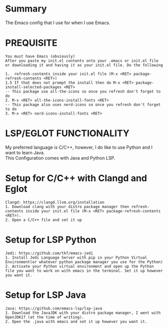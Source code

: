 # Summary
The Emacs config that I use for when I use Emacs.

# PREQUISITE
```
You must have Emacs (obviously)
After you paste my init.el contents onto your .emacs or init.el file or downloading it and having it as your init.el file. Do the following

1.  refresh-contents inside your init.el file (M-x <RET> package-refresh-contents <RET>)
1.5 If that does not prompt the install then do M-x <RET> package-install-selected-packages <RET>
-- This package use all-the-icons so once you refresh don't forget to do
2. M-x <RET> all-the-icons-install-fonts <RET>
-- This package also uses nerd-icons so once you refresh don't forget to do
3. M-x <RET> nerd-icons-install-fonts <RET>
```
# LSP/EGLOT FUNCTIONALITY
My preferred language is C/C++, however, I do like to use Python and I want to learn Java.<br>
This Configuration comes with Java and Python LSP.
# Setup for C/C++ with Clangd and Eglot
```
Clangd: https://clangd.llvm.org/installation
1. Download clang with your distro package manager then refresh-contents inside your init.el file (M-x <RET> package-refresh-contents <RET>).
2. Open a C/C++ file and set it up
```
# Setup for LSP Python
```
Jedi: https://github.com/tkf/emacs-jedi
1. Install Jedi Language Server with pip in your Python Virtual Environment(or whatever python package manager you use for the Python)
2. Activate your Python virtual environment and open up the Python file you want to work on with emacs in the terminal. Set it up however you want it.
```
# Setup for LSP Java
```
Java: https://github.com/emacs-lsp/lsp-java
1. Download the JavaJDK with your distro package manager, I went with OpenJDK17 (at the time of writing).
2. Open the .java with emacs and set it up however you want it. 
```
